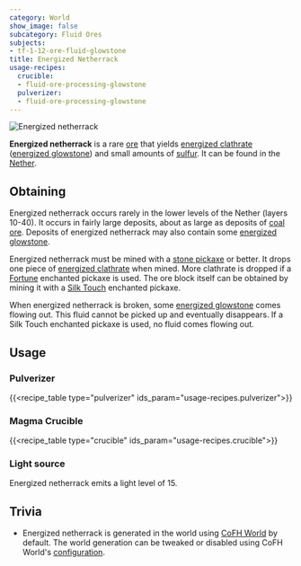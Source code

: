 ```yaml
---
category: World
show_image: false
subcategory: Fluid Ores
subjects:
- tf-1-12-ore-fluid-glowstone
title: Energized Netherrack
usage-recipes:
  crucible:
  - fluid-ore-processing-glowstone
  pulverizer:
  - fluid-ore-processing-glowstone
---
```


![Energized netherrack](/images/docs/1.12/thermal-foundation/ore-fluid-glowstone.png)


**Energized netherrack** is a rare [ore](https://minecraft.gamepedia.com/Ore)
that yields [energized clathrate](../energized-clathrate/) ([energized
glowstone](../energized-glowstone/)) and small amounts of
[sulfur](../sulfur/). It can be found in the
[Nether](https://minecraft.gamepedia.com/The_Nether).


Obtaining
---------

Energized netherrack occurs rarely in the lower levels of the Nether (layers
10-40). It occurs in fairly large deposits, about as large as deposits of [coal
ore](https://minecraft.gamepedia.com/Coal_Ore). Deposits of energized netherrack
may also contain some [energized glowstone](../energized-glowstone/).

Energized netherrack must be mined with a [stone
pickaxe](https://minecraft.gamepedia.com/Pickaxe) or better. It drops one piece
of [energized clathrate](../energized-clathrate/) when mined. More clathrate
is dropped if a [Fortune](https://minecraft.gamepedia.com/Fortune) enchanted
pickaxe is used. The ore block itself can be obtained by mining it with a [Silk
Touch](https://minecraft.gamepedia.com/Silk_Touch) enchanted pickaxe.

When energized netherrack is broken, some [energized
glowstone](../energized-glowstone/) comes flowing out. This fluid cannot be
picked up and eventually disappears. If a Silk Touch enchanted pickaxe is used,
no fluid comes flowing out.


Usage
-----

### Pulverizer
{{<recipe_table type="pulverizer" ids_param="usage-recipes.pulverizer">}}

### Magma Crucible
{{<recipe_table type="crucible" ids_param="usage-recipes.crucible">}}

### Light source
Energized netherrack emits a light level of 15.


Trivia
------

* Energized netherrack is generated in the world using [CoFH
  World](../../cofh-world/) by default. The world generation can be tweaked or
  disabled using CoFH World's
  [configuration](../../cofh-world/world-generator-configuration/).
